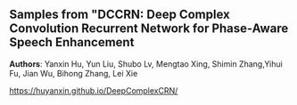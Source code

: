 ## Samples from "DCCRN: Deep Complex Convolution Recurrent Network for Phase-Aware Speech Enhancement
__Authors__: Yanxin Hu, Yun Liu, Shubo Lv, Mengtao Xing, Shimin Zhang,Yihui Fu, Jian Wu, Bihong Zhang, Lei Xie

https://huyanxin.github.io/DeepComplexCRN/
